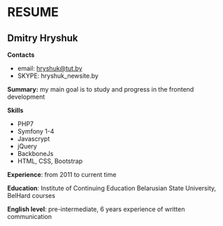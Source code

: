 # RESUME

## Dmitry Hryshuk

**Contacts**
- email: hryshuk@tut.by
- SKYPE: hryshuk_newsite.by

**Summary:** my main goal is to study and progress in the frontend development

**Skills**
- PHP7
- Symfony 1-4
- Javascrypt
- jQuery
- BackboneJs
- HTML, CSS, Bootstrap

**Experience**: from 2011 to current time

**Education**: Institute of Continuing Education Belarusian State University, BelHard courses

**English level**: pre-intermediate, 6 years experience of written communication